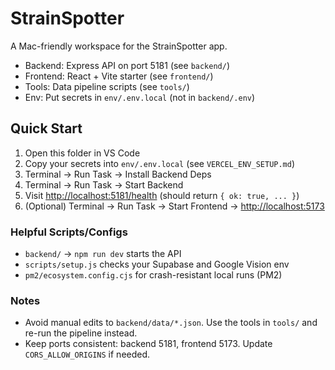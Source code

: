 # StrainSpotter

A Mac-friendly workspace for the StrainSpotter app.

- Backend: Express API on port 5181 (see `backend/`)
- Frontend: React + Vite starter (see `frontend/`)
- Tools: Data pipeline scripts (see `tools/`)
- Env: Put secrets in `env/.env.local` (not in `backend/.env`)

## Quick Start

1) Open this folder in VS Code
2) Copy your secrets into `env/.env.local` (see `VERCEL_ENV_SETUP.md`)
3) Terminal → Run Task → Install Backend Deps
4) Terminal → Run Task → Start Backend
5) Visit <http://localhost:5181/health> (should return `{ ok: true, ... }`)
6) (Optional) Terminal → Run Task → Start Frontend → <http://localhost:5173>

### Helpful Scripts/Configs

- `backend/` → `npm run dev` starts the API
- `scripts/setup.js` checks your Supabase and Google Vision env
- `pm2/ecosystem.config.cjs` for crash-resistant local runs (PM2)

### Notes

- Avoid manual edits to `backend/data/*.json`. Use the tools in `tools/` and re-run the pipeline instead.
- Keep ports consistent: backend 5181, frontend 5173. Update `CORS_ALLOW_ORIGINS` if needed.

